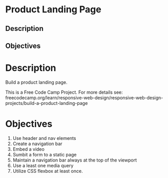 # Product Landing Page

## Description

## Objectives

# Description
Build a product landing page.

This is a Free Code Camp Project. For more details see:
freecodecamp.org/learn/responsive-web-design/responsive-web-design-projects/build-a-product-landing-page

# Objectives
1. Use header and nav elements
2. Create a navigation bar
3. Embed a video
4. Sumbit a form to a static page
5. Maintain a navigation bar always at the top of the viewport
6. Use a least one media query
7. Utilize CSS flexbox at least once.

